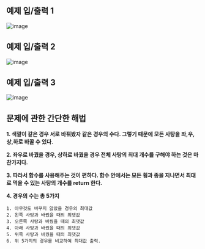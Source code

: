 예제 입/출력 1
---------------
![image](https://user-images.githubusercontent.com/64742982/161047286-c7ce71a4-3a40-4a72-8422-4f3057a32dde.png)

예제 입/출력 2
--------------
![image](https://user-images.githubusercontent.com/64742982/161047342-72a2bad8-a1b4-4a0a-aad5-1302c6ca4039.png)

예제 입/출력 3
--------------
![image](https://user-images.githubusercontent.com/64742982/161047402-a2c172a9-c820-4965-b02e-09d2d715fa8c.png)


문제에 관한 간단한 해법
----------------------

**1. 색깔이 같은 경우 서로 바꿔봤자 같은 경우의 수다. 그렇기 때문에 모든 사탕을 좌,우,상,하로 바꿀 수 있다.** 

**2. 좌우로 바꿨을 경우, 상하로 바꿨을 경우 전체 사탕의 최대 개수를 구해야 하는 것은 마찬가지다.** 

**3. 따라서 함수를 사용해주는 것이 편하다. 함수 안에서는 모든 횡과 종을 지나면서 최대로 먹을 수 있는 사탕의 개수를 return 한다.**

**4. 경우의 수는 총 5가지**
    
    1. 아무것도 바꾸지 않았을 경우의 최대값 
    2. 왼쪽 사탕과 바꿨을 때의 최댓값
    3. 오른쪽 사탕과 바꿨을 때의 최댓값
    4. 아래 사탕과 바꿨을 때의 최댓값
    5. 위쪽 사탕과 바꿨을 때의 최댓값 
    6. 위 5가지의 경우를 비교하여 최대값 출력.  
